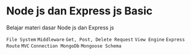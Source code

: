 # Node js dan Express js Basic
Belajar materi dasar Node js dan Express js
<br>

``` File System ```
``` Middleware ```
``` Get, Post, Delete Request ```
``` View Engine ```
``` Express Route ```
``` MVC ```
``` Connection MongoDb ```
``` Mongoose Schema ```
